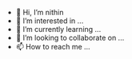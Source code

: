 - 👋 Hi, I’m nithin
- 👀 I’m interested in ...
- 🌱 I’m currently learning ...
- 💞️ I’m looking to collaborate on ...
- 📫 How to reach me ...

<!---
iamnithinjames/iamnithinjames is a ✨ special ✨ repository because its `README.md` (this file) appears on your GitHub profile.
You can click the Preview link to take a look at your changes.
--->
